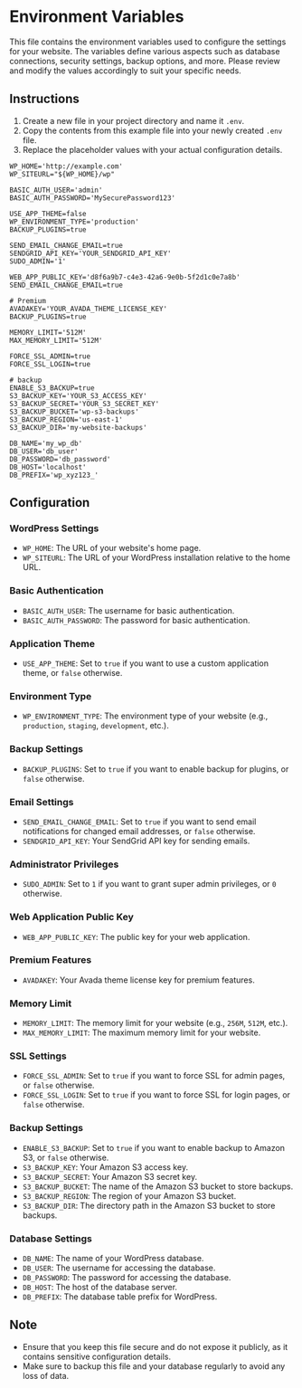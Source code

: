 # Environment Variables

This file contains the environment variables used to configure the settings for your website. The variables define various aspects such as database connections, security settings, backup options, and more. Please review and modify the values accordingly to suit your specific needs.

## Instructions

1. Create a new file in your project directory and name it `.env`.
2. Copy the contents from this example file into your newly created `.env` file.
3. Replace the placeholder values with your actual configuration details.

```shell
WP_HOME='http://example.com'
WP_SITEURL="${WP_HOME}/wp"

BASIC_AUTH_USER='admin'
BASIC_AUTH_PASSWORD='MySecurePassword123'

USE_APP_THEME=false
WP_ENVIRONMENT_TYPE='production'
BACKUP_PLUGINS=true

SEND_EMAIL_CHANGE_EMAIL=true
SENDGRID_API_KEY='YOUR_SENDGRID_API_KEY'
SUDO_ADMIN='1'

WEB_APP_PUBLIC_KEY='d8f6a9b7-c4e3-42a6-9e0b-5f2d1c0e7a8b'
SEND_EMAIL_CHANGE_EMAIL=true

# Premium
AVADAKEY='YOUR_AVADA_THEME_LICENSE_KEY'
BACKUP_PLUGINS=true

MEMORY_LIMIT='512M'
MAX_MEMORY_LIMIT='512M'

FORCE_SSL_ADMIN=true
FORCE_SSL_LOGIN=true

# backup
ENABLE_S3_BACKUP=true
S3_BACKUP_KEY='YOUR_S3_ACCESS_KEY'
S3_BACKUP_SECRET='YOUR_S3_SECRET_KEY'
S3_BACKUP_BUCKET='wp-s3-backups'
S3_BACKUP_REGION='us-east-1'
S3_BACKUP_DIR='my-website-backups'

DB_NAME='my_wp_db'
DB_USER='db_user'
DB_PASSWORD='db_password'
DB_HOST='localhost'
DB_PREFIX='wp_xyz123_'

```

## Configuration

### WordPress Settings

- `WP_HOME`: The URL of your website's home page.
- `WP_SITEURL`: The URL of your WordPress installation relative to the home URL.

### Basic Authentication

- `BASIC_AUTH_USER`: The username for basic authentication.
- `BASIC_AUTH_PASSWORD`: The password for basic authentication.

### Application Theme

- `USE_APP_THEME`: Set to `true` if you want to use a custom application theme, or `false` otherwise.

### Environment Type

- `WP_ENVIRONMENT_TYPE`: The environment type of your website (e.g., `production`, `staging`, `development`, etc.).

### Backup Settings

- `BACKUP_PLUGINS`: Set to `true` if you want to enable backup for plugins, or `false` otherwise.

### Email Settings

- `SEND_EMAIL_CHANGE_EMAIL`: Set to `true` if you want to send email notifications for changed email addresses, or `false` otherwise.
- `SENDGRID_API_KEY`: Your SendGrid API key for sending emails.

### Administrator Privileges

- `SUDO_ADMIN`: Set to `1` if you want to grant super admin privileges, or `0` otherwise.

### Web Application Public Key

- `WEB_APP_PUBLIC_KEY`: The public key for your web application.

### Premium Features

- `AVADAKEY`: Your Avada theme license key for premium features.

### Memory Limit

- `MEMORY_LIMIT`: The memory limit for your website (e.g., `256M`, `512M`, etc.).
- `MAX_MEMORY_LIMIT`: The maximum memory limit for your website.

### SSL Settings

- `FORCE_SSL_ADMIN`: Set to `true` if you want to force SSL for admin pages, or `false` otherwise.
- `FORCE_SSL_LOGIN`: Set to `true` if you want to force SSL for login pages, or `false` otherwise.

### Backup Settings

- `ENABLE_S3_BACKUP`: Set to `true` if you want to enable backup to Amazon S3, or `false` otherwise.
- `S3_BACKUP_KEY`: Your Amazon S3 access key.
- `S3_BACKUP_SECRET`: Your Amazon S3 secret key.
- `S3_BACKUP_BUCKET`: The name of the Amazon S3 bucket to store backups.
- `S3_BACKUP_REGION`: The region of your Amazon S3 bucket.
- `S3_BACKUP_DIR`: The directory path in the Amazon S3 bucket to store backups.

### Database Settings

- `DB_NAME`: The name of your WordPress database.
- `DB_USER`: The username for accessing the database.
- `DB_PASSWORD`: The password for accessing the database.
- `DB_HOST`: The host of the database server.
- `DB_PREFIX`: The database table prefix for WordPress.

## Note

- Ensure that you keep this file secure and do not expose it publicly, as it contains sensitive configuration details.
- Make sure to backup this file and your database regularly to avoid any loss of data.

